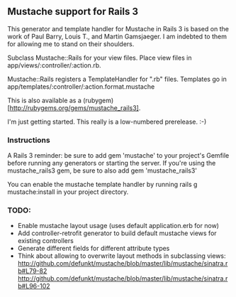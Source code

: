## Mustache support for Rails 3

This generator and template handler for Mustache in Rails 3 is based on the 
work of Paul Barry, Louis T., and Martin Gamsjaeger. I am indebted to them for allowing me to stand on their shoulders.

Subclass Mustache::Rails for your view files. Place view files in
app/views/:controller/:action.rb. 

Mustache::Rails registers a TemplateHandler for ".rb" files. Templates go in
app/templates/:controller/:action.format.mustache

This is also available as a (rubygem)[http://rubygems.org/gems/mustache_rails3].

I'm just getting started. This really is a low-numbered prerelease. :-)

### Instructions

A Rails 3 reminder: be sure to add 
    gem 'mustache' 
to your project's Gemfile before running any generators or starting the server.
If you're using the mustache_rails3 gem, be sure to also add
    gem 'mustache_rails3'

You can enable the mustache template handler by running
    rails g mustache:install
in your project directory.

### TODO:

* Enable mustache layout usage (uses default application.erb for now)
* Add controller-retrofit generator to build default mustache views for existing controllers
* Generate different fields for different attribute types
* Think about allowing to overwrite layout methods in subclassing views:
  http://github.com/defunkt/mustache/blob/master/lib/mustache/sinatra.rb#L79-82
  http://github.com/defunkt/mustache/blob/master/lib/mustache/sinatra.rb#L96-102